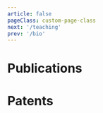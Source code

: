 ```yaml
---
article: false
pageClass: custom-page-class
next: '/teaching'
prev: '/bio'
---
```


# Publications

<ClientOnly>
<PaperMobile 
v-for="paper in posts"
:year="paper.year"
:title="paper.title"
:authors="paper.authors"
:venue="paper.venue"
:link="paper.link"
:alias="paper.alias"
:abstract="paper.abstract"
:picture="paper.picture"
:pdf="paper.pdf"
/>
</ClientOnly>

# Patents

<ClientOnly>
<PaperMobile 
title='Intervention drive system comprising an umbilical'
year="2021"
venue="US Patent"
link="https://patentimages.storage.googleapis.com/eb/9d/5a/5f26a1222bed8b/US20210396342A1.pdf"
alias="patentimages"
abstract="The present invention relates to an intervention drive pig comprising an umbilical. In this scenario, the present invention provides an intervention drive pig comprising an umbilical, wherein the umbilical (6) is manufactured from a low-density material, wherein the umbilical (6) comprises an external covering of material having a low coefficient of friction."
picture="/images/Papers/Patent.jpg"
/>
</ClientOnly>



<script>

        // Entry Model
       //  {
       // title: '', 
       // authors: "", 
       // venue:"" ,
       // year: 2022,
       // picture: "",
       // link: "",
       // abstract:"",
       // bibtex:"",
       //  },

    export default {
  // ...
  data() {
    return {
      posts: [ 
                {
       title: 'Using Pseudo-Stiffness to Enrich the Haptic Experience in Virtual Reality', 
       authors: "Yannick Weiss; Steeven Villa; Albrecht Schmidt; Sven Mayer; Florian Müller", 
       venue:"The ACM Conference on Human Factors in Computing Systems, CHI23" ,
       year: 2023,
       picture: "/images/Papers/pseudostiffness.png",
       link: "None", 
       abstract:"Providing users with a haptic sensation of the hardness and softness of objects in virtual reality is an open challenge. While physical props and haptic devices help, their haptic properties do not allow for dynamic adjustments. To overcome this limitation, we present a novel technique for changing the perceived stiffness of objects based on a visuo-haptic illusion. We achieved this by manipulating the hands' Control-to-Display (C/D) ratio in virtual reality while pressing down on an object with fixed stiffness. In the first study (N=12), we determine the detection thresholds of the illusion. Our results show that we can exploit a C/D ratio from 0.7 to 3.5 without user detection. In the second study (N=12), we analyze the illusion's impact on the perceived stiffness. Our results show that participants perceive the objects to be up to 28.1% softer and 8.9% stiffer, allowing for various haptic applications in virtual reality.",
       bibtex:"",
       pdf:"/Papers/weiss2023using.pdf",
       alias: "None",
        },
        
        {
       title: 'Understanding Perception of Human Augmentation: A Mixed-Method Study', 
       authors: "Steeven Villa; Jasmin Niess; Takuro Nakao; Jonathan Lazar; Albrecht Schmidt; Tonja-Katrin Machulla", 
       venue:"The ACM Conference on Human Factors in Computing Systems, CHI23" ,
       year: 2023,
       picture: "/images/Papers/understanding.jpg",
       link: "None", 
       abstract:"Technologies that help users overcome their limitations and integrate with the human body are often termed ``human augmentations''. Such technologies are now available on the consumer market, potentially supporting people in their everyday activities. To date, there is no systematic understanding of the perception of human augmentations yet. To address this gap and build an understanding of how to design positive experiences with human augmentations, we conducted a mixed-method study of the perception of augmented humans (AHs). We conducted two scenario-based studies: interviews (n=16) and an online study (n=506) with participants from four countries. The scenarios include one out of three augmentation categories (sensory, motor, and cognitive) and specify if the augmented person has a disability or not. Overall, results show that the type of augmentation and disability impacted user attitudes towards AHs. We derive design dimensions for creating technological augmentations for a diverse and global audience.",
       bibtex:"",
       pdf:"/Papers/Villa2023Understanding.pdf",
       alias: "None",
        },

        {
       title: 'Extended Mid-air Ultrasound Haptics for Virtual Reality', 
       authors: "Steeven Villa; Sven Mayer; Jess Hartcher O’brien; Albrecht Schmidt; Tonja-Katrin Machulla", 
       venue:"Proceedings of the ACM Humuman-Computer Interaction Journal" ,
       year: 2022,
       picture: "/images/Papers/extended.jpg",
       link: "None", 
       abstract:"We present a novel approach to rendering mid-air haptic sensations in a large rendering volume by turning a static array into a dynamic array following the user’s hand. We used a 6DOF robot to drive a haptic ultrasound array over a large 3D space. Our system enables rendering room-scale mid-air experiences while preserving bare-hand interaction, thus, providing tangibility for virtual environments. To evaluate our approach, we performed three evaluations. First, we performed a technical system evaluation, showcasing the feasibility of such a system. Next, we conducted three psychophysical experiments, showing that the motion does not affect the user’s perception with high likelihood. Lastly, we explored seven use cases that showcase our system’s potential using a user study. We discuss challenges and opportunities in how large-scale mid-air haptics can contribute toward room-scale haptic feedback. Thus, with our system, we contribute to general haptic mid-air feedback on a large scale.",
       bibtex:"",
       pdf:"/Papers/_ISS_22__Mid_Air_in_motion__Robotic_guided_ultrasound_mid_air_haptics_for_VR.pdf",
       alias: "None",
        },
        
        {
       title: 'Cobity: A Plug-And-Play Toolbox to Deliver Haptics in Virtual Reality', 
       authors: "Villa, Steeven and Mayer, Sven", 
       venue:"Proceedings of Mensch und Computer" ,
       year: 2022,
       picture: "/images/Papers/cobity.jpg",
       link: "https://dl.acm.org/doi/fullHtml/10.1145/3543758.3543775",
       alias: "dl.acm",
       abstract:"Haptics increase the presence in virtual reality applications. However, providing room-scale haptics is an open challenge. Cobots (robotic systems that are safe for human use) are a promising approach, requiring in-depth engineering skills. Control is done on a low abstraction level and requires complex procedures and implementations. In contrast, 3D tools such as Unity allow to quickly prototype a wide range of environments for which cobots could deliver haptic feedback. To overcome this disconnect, we present Cobity, an open-source plug-and-play solution to control the cobot using the virtual environment, enabling fast prototyping of a wide range of haptic experiences. We present a Unity plugin that allows controlling the cobot using the end-effector’s target pose (cartesian position and angles); the values are then converted into velocities and streamed to the cobot inverse kinematic solver using a specially",
       bibtex:"",
       pdf:"/Papers/MUC_Cobity.pdf",
        }, 
        
        {
       title: 'Virtual Reality Adaptation Using Electrodermal Activity to Support the User Experience', 
       authors: "Chiossi, Francesco; Welsch, Robin; Villa, Steeven; Chuang, Lewis L.; Mayer, Sven", 
       venue:"Big Data and Cognitive Computing" ,
       year: 2022,
       picture: "/images/Papers/MDPIADAPT.jpg",
       link: "https://www.mdpi.com/2504-2289/6/2/55", 
       alias: "MDPI",
       abstract:"Virtual reality is increasingly used for tasks such as work and education. Thus, rendering scenarios that do not interfere with such goals and deplete user experience are becoming progressively more relevant. We present a physiologically adaptive system that optimizes the virtual environment based on physiological arousal, i.e., electrodermal activity. We investigated the usability of the adaptive system in a simulated social virtual reality scenario. Participants completed an n-back task (primary) and a visual detection (secondary) task. Here, we adapted the visual complexity of the secondary task in the form of the number of non-player characters of the secondary task to accomplish the primary task. We show that an adaptive virtual reality can improve users’ comfort by adapting to physiological arousal regarding the task complexity. Our findings suggest that physiologically adaptive virtual reality systems can improve users’ experience in a wide range of scenarios.",
       bibtex:"",
       pdf:"/Papers/BDCC-06-00055.pdf",
        },
                {
       title: 'Design of on-body tactile displays to enhance situation awareness in automated vehicles', 
       authors: "Francesco Chiossi; Steeven Villa; Melanie Hauser; Robin Welsch; Lewis Chuang", 
       venue:"CIVEMSA" ,
       year: 2022,
       picture: "/images/Papers/onbody.jpg",
       link: "https://ieeexplore.ieee.org/abstract/document/9853690", 
       alias: "ieeexplore",
       abstract: "Fatalities with semi-automated vehicles typically occur when users are engaged in non-driving related tasks (NDRTs) that compromise their situational awareness (SA). This work developed a tactile display for on-body notification to support situational awareness, thus enabling users to recognize vehicle automation failures and intervene if necessary. We investigated whether such tactile notifications support 'event detection' (SA-L1) or 'anticipation' (SA-L3). Using a simulated automated driving scenario, a between-groups study contrasted SA-L1 and SA-L3 tactile notifications that respectively displayed the spatial positions of surrounding traffic or future projection of the automated vehicle’s position. Our participants were engaged in an NDRT, i.e., an Operation Span Task that engaged visual working memory (WM) resources. They were instructed to intervene if the tactile display contradicted the driving scenario",
       bibtex:"",
       pdf:"/Papers/_IEEE_CIVEMSA__22__Vest_Paper___Final_Cut.pdf",
        },
     
             {
       title: 'Designing a Physiological Loop for the Adaptation of Virtual Human Characters in a Social VR Scenario', 
       authors: "Chiossi, Francesco; Welsch, Robin; Villa, Steeven; Chuang, Lewis L.; Mayer, Sven", 
       venue:"IEE VR" ,
       year: 2022,
       picture: "/images/Papers/vr-adaptation.jpg",
       link: "https://ieeexplore.ieee.org/abstract/document/9757528", 
       alias: "ieeexplore",
       abstract:"Social virtual reality is getting mainstream not only for entertainment purposes but also for productivity and education. This makes the design of social VR scenarios functional to support the operator's performance. We present a physiologically-adaptive system that optimizes for visual complexity in a dual-task scenario based on electrodermal activity. Specifically, we propose a system that adapts the amount of non-player characters while jointly performing an N-Back task (primary) and visual detection task (secondary). Our preliminary results show that when optimizing the complexity of the secondary task, users report an improved user experience.",
       bibtex:"",
       pdf:"/Papers/chiossi2022designing.pdf",
        },
          {
       title: 'Designing a Wearable Sensor-Fusion Toolkit for Motor Skill Learning', 
       authors: "Eska, Bettina; Villa, Steeven; Mayer, Sven; Niess, Jasmin", 
       venue:"Workshop on Toolkits & Wearables: Developing Toolkits for Exploring Wearable Designs." ,
       year: 2022,
       picture: "/images/Papers/eska2022designing-300x169.jpg",
       link: "https://dl.acm.org/doi/10.1145/3490149.3505578", 
       alias: "Not Available",
       abstract:"User movement data is essential for providing feedback in the area of motor-skill learning. For instance, when learning a new sport such as dancing, people can benefit from meaningful technology-based feedback. However, movement tracking equipment for real-time feedback is costly and challenging to implement. In contrast, wearable devices tracking users' movements are accessible and lightweight. While their lower cost makes them available to a broader audience, several open issues include sensor placement, sensor count, and data synchronization. To address these issues, we propose a wearable sensor-fusion approach for motor skill learning that allows researchers and developers to use one or multiple body-worn sensors for motion tracking. The extracted motion can then be used to deliver real-time feedback on the user's performance, supporting positive learning experiences.",
       bibtex:"",
       pdf:"/Papers/eska2022designing.pdf",
        },
                  {
       title: 'EMStriker: Potentials of Enhancing the Training Process of Racket-based Sports via Electrical Muscle Stimulation', 
       authors: "Faltaous, Sarah; Hubert, Anna; Karolus, Jakob; Villa, Steeven; Kosch, Thomas; Wozniak, Pawel", 
       venue:"Sixteenth International Conference on Tangible, Embedded, and Embodied Interaction" ,
       year: 2022,
       picture: "/images/Papers/emsstriker.jpg",
       link: "https://dl.acm.org/doi/10.1145/3490149.3505578", 
       alias: "dl.acm",
       abstract:"Racket sports offer an enjoyable form of physical activity and are fertile ground for interactive technologies supporting new players. Yet, current research has neglected its potential to support not only active players but also coaches in their training methods. To investigate how interactive technologies can support skill acquisition in training, we designed an Electrical Muscle Stimulation (EMS) system that helps maintain the ready position in crossminton. We compared the system with a vibrotactile solution in a user study, interviewing novice players and experienced coaches about their perception of the system. The system allowed coaches to effectively and immediately guide players to the ready position. An EMS-based feedback system for coaches can potentially reduce delay (physical and cognitive) for trainees, as stated by coaches. Our work contributes insights into designing systems that facilitate learning sports techniques using interactive feedback.",
       bibtex:"",
       pdf:"/Papers/EMStriker.pdf",
        },
                     {
       title: 'Immediate Effects of Vibrotactile Biofeedback Instructions on Human Postural Control', 
       authors: "Tannert, Isabel; Schulleri, Katrin; Michel, Youssef; Villa, Steeven; Leif, Johannsen; Hermsdorfer, Joachim; Lee, Dongheui", 
       venue:"43rd Annual International Conference of the IEEE Engineering in Medicine & Biology Society (EMBC)" ,
       year: 2021,
       picture: "/images/Papers/posture.jpg",
       link: "https://ieeexplore.ieee.org/abstract/document/9630992", 
       alias: "ieeexplore",
       abstract:"Vibrotactile biofeedback can improve balance and consequently be helpful in fall prevention. However, it remains unclear how different types of stimulus presentations affect not only trunk tilt, but also Center of Pressure (CoP) displacements, and whether an instruction on how to move contributes to a better understanding of vibrotactile feedback.Based on lower back tilt angles (L5), we applied individualized multi-directional vibrotactile feedback to the upper torso by a haptic vest in 30 healthy young adults. Subjects were equally distributed to three instruction groups (attractive - move in the direction of feedback, repulsive - move in the opposite direction of feedback & no instruction - with attractive stimuli). We conducted four conditions with eyes closed (feedback on/off, Narrow Stance with head extended, Semi-Tandem stance), with seven trials of 45s each. For CoP and L5, we computed Root Mean Square (RMS) of position/angle and standard deviation (SD) of velocity, and for L5 additionally, the percentage in time above threshold. The analysis consisted of mixed model ANOVAs and t-tests (α-level: 0.05).In the attractive and repulsive groups feedback significantly decreased the percentage above threshold (p<0.05). Feedback decreased RMS of L5, whereas RMS of CoP and SD of velocity in L5 and COP increased (p<0.05). Finally, an instruction on how to move contributed to a better understanding of the vibrotactile biofeedback.",
       bibtex:"",
       pdf:"/Papers/Immediate_Effects_of_Vibrotactile_Biofeedback_Instructions_on_Human_Postural_Control.pdf",
        },
                {
       title: 'Body As Starting Point 4: Inbodied Interaction Design for Health Ownership.', 
       authors: "mc schraefel; Josh Andrés; Aaron Tabor; Scott Bateman; Abby Wanyu Liu; Mike Jones; Kai Kunze; Elizabeth Murnane; Steeven Villa", 
       venue:"CHI EA '21" ,
       year: 2021,
       picture: "/images/Papers/Inbodied.jpg",
       link: "https://dl.acm.org/doi/abs/10.1145/3411763.3441335", 
       alias: "dl.acm",
       abstract:"This Fourth Body as a Starting Point workshop investigates how to design interactive health technologies that assist users in developing insourcing abilities and then assist users in letting go of the same technology—in other words, supporting a transition from health technology dependence to independence. By making explicit two inbodied design continua of (1) ownership, from “outsourcing” to “insourcing” and (2) engagement period, from “single”, to” cycle”, to “permanent”, to prototype and reflect on interactive technology that takes the body as a starting point.",
       bibtex:"",
       pdf:"/Papers/Inbodied.pdf",
        },
                  {
       title: 'Assisting Motor Skill Transfer for Dance Students Using Wearable Feedback', 
       authors: "Villa, Steeven; Niess, Jasmin; Eska, Bettina; Schmidt, Albrecht; Machulla, Tonja", 
       venue:"International Symposium on Wearable Computers" ,
       year: 2021,
       picture: "/images/Papers/assisting.jpg",
       link: "https://dl.acm.org/doi/10.1145/3460421.3478817", 
       alias: "dl.acm",
       abstract:"Dance plays a crucial role in human well-being and expression. To learn dance, transferring motor knowledge across humans is relevant. Several technologies have been proposed to support such knowledge transfer from teacher to student. However, most of such systems applied a pragmatic approach focused on the feedback and the quality of the feedback system and not necessarily on the human mechanisms behind the dance learning process. In contrast, we inquire about the teacher-to-student motor knowledge transfer from the neural perspective to design motor learning wearable systems. We conducted interviews with dance students and teachers using vignettes based on motor learning theory as a discussion base. We derived insights about dance learning and identified a series of requirements for motor skill transfer-focused wearable devices. Based on our results, we present a prototype that reflects the minimum functional setup for effectively supporting motor learning.",
       bibtex:"",
       pdf:"/Papers/Assisting.pdf",
        },
        {
        title: 'Altering the Stiffness, Friction, and Shape Perception of Tangible Objects in Virtual Reality Using Wearable Haptics', 
        authors: "Villa, Steeven.; Pacchierotti, C; De Tinguy, Xavier.; Maciel, Anderson.; Marchal, Maud.", 
        venue:"IEEE Transactions on Haptics. " ,
        picture: "/images/Papers/altering.jpg",
        year: 2020,
        link: "https://ieeexplore.ieee.org/document/8961106", 
 alias: "ieeexplore",
 abstract:"Tangible objects are used in virtual reality (VR) and augmented reality (AR) to enhance haptic information on the general shape of virtual objects. However, they are often passive or unable to simulate rich varying mechanical properties. This article studies the effect of combining simple passive tangible objects and wearable haptics for improving the display of varying stiffness, friction, and shape sensations in these environments. By providing timely cutaneous stimuli through a wearable finger device, we can make an object feel softer or more slippery than it really is, and we can also create the illusion of encountering virtual bumps and holes. We evaluate the proposed approach carrying out three experiments with human subjects. Results confirm that we can increase the compliance of a tangible object by varying the pressure applied through a wearable device. We are also able to simulate the presence of bumps and holes by providing timely pressure and skin stretch sensations. Altering the friction of a tangible surface showed recognition rates above the chance level, albeit lower than those registered in the other experiments. Finally, we show the potential of our techniques in an immersive medical palpation use case in VR. These results pave the way for novel and promising haptic interactions in VR, better exploiting the multiple ways of providing simple, unobtrusive, and inexpensive haptic displays.",
        bibtex:"",
        pdf:"/Papers/ToH2020.pdf",
         },
         {
        title: 'Touching is believing: exploring physics-based simulation and haptics to feel virtual worlds', 
        authors: "Villa, Steeven.", 
        venue:"LUME Digital Repository." ,
        year: 2019,
        picture: "/images/Papers/heat-based.jpg",
        link: "https://www.lume.ufrgs.br/handle/10183/202057", 
 alias: "lume.ufrgs",
 abstract:"Modeling the real world is a responsibility which different fields assumed through history, from philosophy to physics. Although the objective is similar, the strategies used to model real- world are different from field to field. Nowadays, the modeling of the world took a more tangible significance: Being in the modeled world, existing in the artificial world instead of the actual world. However, the path to get an artificial world equal to the real world is long and arduous. In this manuscript, we address this issue by exploring methods in computer graphics (Physics-based animation) and haptics to project a sensory represen- tation of the actual world into the artificial world. We report results on Position based dynamics for simulating phase-change phenomena and interaction in VR with physical objects. Also, Ultrasound phased arrays, as well as wearable haptics for stiffness and softness rendering are studied",
        bibtex:"",
        pdf:"/Papers/MsThesis.pdf",
         },
                  {
        title: 'Phys-Sketch: Sketching 3D Dynamic Objects in Immersive Virtual Reality', 
        authors: "Ticona, Jose.; Villa, Steeven.; Torchelsen, Rafael; Maciel, Anderson.; Nedel, Luciana.", 
        venue:"Computer Graphics International ." ,
        year: 2019,
        picture: "/images/Papers/phys-sketch.png",
        link: "https://link.springer.com/chapter/10.1007/978-3-030-22514-8_10", 
 alias: "link.springer",
 abstract:"Sketching was traditionally a 2D task. Even when the new generation of VR devices allowed to sketch in 3D, the drawn models remained essentially static representations. In this paper, we introduce a new physics-inspired sketching technique built on the top of Position-based Dynamics to enrich the 3D drawings with dynamic behaviors. A particle-based method allows interacting in real time with a wide range of materials including fluids, rigid bodies, soft bodies and clothes. Users can interact with the dynamic sketches and sculpt them while they move, deform and fall. We analyze the expressiveness of the system from the regard of two experienced artists. Thus, this paper also gives a starting point to move towards an improved generation of physics-enabled sketching applications. ",
        bibtex:"",
        pdf:"/Papers/Phy-Sketch.pdf",
         },
                  {
        title: 'Towards Moving Virtual Arms Using Brain-Computer Interface', 
        authors: "Salas, Jaime.; Villa, Steeven.; Maciel, Aanderson.; Nedel, Luciana.; Barone, Dante.", 
        venue:"Computer Graphics International . " ,
        year: 2019,
        picture: "/images/Papers/towards.png",
        link: "https://link.springer.com/chapter/10.1007/978-3-030-22514-8_43", 
 alias: "link.springer",
 abstract:"Motor imagery Brain-Computer Interface (MI-BCI) is a paradigm widely used for controlling external devices by imagining bodily movements. This technology has inspired researchers to use it in several applications such as robotic prostheses, games, and virtual reality (VR) scenarios. We study the inclusion of an imaginary third arm as a part of the control commands for BCI. To this end, we analyze a set of open-close hand tasks (including a third arm that comes out from the chest) performed in two VR scenarios: the classical BCI Graz, with arrows as feedback; and a first-person view of a human-like avatar performing the corresponding tasks. This study purpose is to explore the influence of both time window of the trials and the frequency bands on the accuracy of the classifiers. Accordingly, we used a Filter Bank Common Spatial Patterns (FBCSP) algorithm for several time windows (100, 200, 400, 600, 800, 1000 and 2000 ms) for extracting features and evaluating the classification accuracy. The offline classification results show that a third arm can be effectively used as a control command (accuracy > 0.62%). Likewise, the human-like avatar condition (  67% ) outperforms the Graz condition (  63% ) significantly, suggesting that the realistic scenario can reduce the abstractness of the third arm. This study, thus, motivates the further inclusion of non-embodied motor imagery task in BCI systems.",
        bibtex:"",
        pdf:"/Papers/Towards.pdf",
         },
                  {
        title: 'Heat-based Bidirectional Phase Shifting Simulation Using Position-based Dynamics', 
        authors: "Villa, Steeven. ; Ticona, Jose.; Torchelsen, R; Maciel, A.; Nedel, L.", 
        venue:"Computers & Graphics . " ,
        year: 2018,
        picture: "/images/Papers/heat-based.jpg",
        link: "https://www.sciencedirect.com/science/article/pii/S0097849318301389", 
 alias: "sciencedirect",
 abstract:"Phase-change phenomena are present in our daily life. Examples are the evaporation of a fluid when it reaches its boiling temperature, the condensation of water vapor in air due to the pressure changes or due to the difference of temperature in boundaries, and the melting of snow when winter is ending. Current development in physics-based animation allows the simulation of these phenomena, but an integrated solution for modeling bidirectional phase-shifting objects is not available for games and other virtual environments. In this work we present a temperature-based method that drives phase transition phenomena based on latent heat of materials using position-based dynamics (PBD). Modifications to density, viscosity and distance PBD constraints are proposed to simulate the necessary thermal phenomena. Results show that melting, fusion, evaporation, condensation, dilation and even convection effects can be obtained by modifying the original PBD constraints in function of latent heat.",
        bibtex:"",
        pdf:"/Papers/Heat-based bidirectional phase shifting simulation using.pdf",
         },
                  {
        title: '3dathlon: 3d Gestural Interfaces To Support A 3-stage Contest In Vr', 
        authors: "Grandi, Jj; Debarba, H; Franz, J; Oliveira, V; Ticona, Jose; Souza, G; Berti, I; Villa, S. ; Maciel, A.; Nedel, L.", 
        venue:"Ieee Conference On Virtual Reality And 3d User Interfaces . " ,
        year: 2018,
        picture: "/images/Papers/3dathlon.jpg",
        link: "https://ieeexplore.ieee.org/document/8446286", 
 alias: "ieeexplore",
 abstract:"In the context of the 3DUI Contest promoted by the IEEE VR 2018, we propose 3D interaction techniques that address three distinct tasks in a virtual environment setup: climbing a ladder, controlling a quadcopter in a first-person view flight, and building a tower by stacking a series of objects. The interaction techniques were developed so the player, our 3D-athlete, has control over the events in each task, following metaphors that facilitate the use of the interface, and having status and spatial awareness supported by clear feedback cues. Thus, the player should be able to execute the tasks with precision and agility.",
        bibtex:"",
        pdf:"/Papers/3DAthlon-VR3DUI2018-paper.pdf",
         },
             // Entry Model
        {
       title: 'Evaluation Of Visual, Auditory And Vibro-tactile Alerts In Supervised Interfaces', 
       authors: "Souza, G.; Amaya, L.; Stein, V; Villa, S. ;ticona, J.; Maciel, A.; Nedel, L.", 
       venue:"20th Symposium On Virtual And Augmented Reality   " ,
       year: 2018,
       picture: "/images/Papers/evaluating.jpg",
       link: "https://ieeexplore.ieee.org/document/8802446", 
 alias: "ieeexplore",
 abstract:"In teleoperation, particularly when controlling systems performing tasks that must be supervised for many hours, human users cannot keep a high level of attention all time. An open issue in the design of such interfaces is to help the user to maintain a situational awareness. In this paper, we compare three types of alert signals aiming to inform users about critical situations that require their full attention. Haptic, visual and auditory signals were assessed as pre-attention mechanisms for tasks in a camera-based supervisory interface scenario. Results show that haptic alerts, for long term supervision, are more effective than auditory and visual ones.",
       bibtex:"",
       pdf:"/Papers/Evaluation_of_Visual_Auditory_and_Vibro_Tactile_Alerts_in_Supervised_Interfaces.pdf",
        }
      ]
    }
  }
}
</script>
